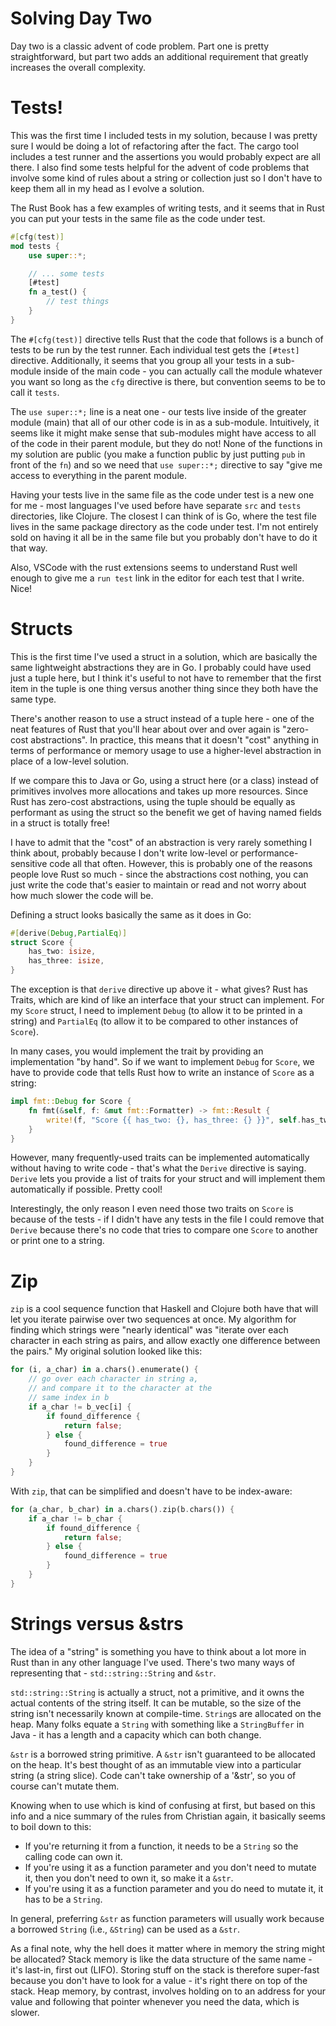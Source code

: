 Solving Day Two
===============
Day two is a classic advent of code problem.  Part one is pretty straightforward, but part two adds an additional requirement that greatly increases the overall complexity.

Tests!
======
This was the first time I included tests in my solution, because I was pretty sure I would be doing a lot of refactoring after the fact.  The cargo tool includes a test runner and the assertions you would probably expect are all there.  I also find some tests helpful for the advent of code problems that involve some kind of rules about a string or collection just so I don't have to keep them all in my head as I evolve a solution.

The Rust Book has a few examples of writing tests, and it seems that in Rust you can put your tests in the same file as the code under test.

```rust
#[cfg(test)]
mod tests {
    use super::*;

    // ... some tests
    [#test]
    fn a_test() {
        // test things
    }
}
```

The `#[cfg(test)]` directive tells Rust that the code that follows is a bunch of tests to be run by the test runner.  Each individual test gets the `[#test]` directive.  Additionally, it seems that you group all your tests in a sub-module inside of the main code - you can actually call the module whatever you want so long as the `cfg` directive is there, but convention seems to be to call it `tests`.

The `use super::*;` line is a neat one - our tests live inside of the greater module (main) that all of our other code is in as a sub-module.  Intuitively, it seems like it might make sense that sub-modules might have access to all of the code in their parent module, but they do not!  None of the functions in my solution are public (you make a function public by just putting `pub` in front of the `fn`) and so we need that `use super::*;` directive to say "give me access to everything in the parent module.

Having your tests live in the same file as the code under test is a new one for me - most languages I've used before have separate `src` and `tests` directories, like Clojure.  The closest I can think of is Go, where the test file lives in the same package directory as the code under test.  I'm not entirely sold on having it all be in the same file but you probably don't have to do it that way.

Also, VSCode with the rust extensions seems to understand Rust well enough to give me a `run test` link in the editor for each test that I write.  Nice!

Structs
=======
This is the first time I've used a struct in a solution, which are basically the same lightweight abstractions they are in Go.  I probably could have used just a tuple here, but I think it's useful to not have to remember that the first item in the tuple is one thing versus another thing since they both have the same type.

There's another reason to use a struct instead of a tuple here - one of the neat features of Rust that you'll hear about over and over again is "zero-cost abstractions".  In practice, this means that it doesn't "cost" anything in terms of performance or memory usage to use a higher-level abstraction in place of a low-level solution.  

If we compare this to Java or Go, using a struct here (or a class) instead of primitives involves more allocations and takes up more resources.  Since Rust has zero-cost abstractions, using the tuple should be equally as performant as using the struct so the benefit we get of having named fields in a struct is totally free!

I have to admit that the "cost" of an abstraction is very rarely something I think about, probably because I don't write low-level or performance-sensitive code all that often.  However, this is probably one of the reasons people love Rust so much - since the abstractions cost nothing, you can just write the code that's easier to maintain or read and not worry about how much slower the code will be.

Defining a struct looks basically the same as it does in Go:

```rust
#[derive(Debug,PartialEq)]
struct Score {
    has_two: isize,
    has_three: isize,
}
```

The exception is that `derive` directive up above it - what gives? Rust has Traits, which are kind of like an interface that your struct can implement.  For my `Score` struct, I need to implement `Debug` (to allow it to be printed in a string) and `PartialEq` (to allow it to be compared to other instances of `Score`).

In many cases, you would implement the trait by providing an implementation "by hand".  So if we want to implement `Debug` for `Score`, we have to provide code that tells Rust how to write an instance of `Score` as a string:

```rust
impl fmt::Debug for Score {
    fn fmt(&self, f: &mut fmt::Formatter) -> fmt::Result {
        write!(f, "Score {{ has_two: {}, has_three: {} }}", self.has_two, self.has_three)
    }
}
```

However, many frequently-used traits can be implemented automatically without having to write code - that's what the `Derive` directive is saying.  `Derive` lets you provide a list of traits for your struct and will implement them automatically if possible.  Pretty cool!

Interestingly, the only reason I even need those two traits on `Score` is because of the tests - if I didn't have any tests in the file I could remove that `Derive` because there's no code that tries to compare one `Score` to another or print one to a string.

Zip
===
`zip` is a cool sequence function that Haskell and Clojure both have that will let you iterate pairwise over two sequences at once.  My algorithm for finding which strings were "nearly identical" was "iterate over each character in each string as pairs, and allow exactly one difference between the pairs."  My original solution looked like this:

```rust
for (i, a_char) in a.chars().enumerate() {
    // go over each character in string a,
    // and compare it to the character at the
    // same index in b
    if a_char != b_vec[i] {
        if found_difference {
            return false;
        } else {
            found_difference = true
        }
    }
}
```

With `zip`, that can be simplified and doesn't have to be index-aware:

```rust
for (a_char, b_char) in a.chars().zip(b.chars()) {
    if a_char != b_char {
        if found_difference {
            return false;
        } else {
            found_difference = true
        }
    }
}
```

Strings versus &strs
====================
The idea of a "string" is something you have to think about a lot more in Rust than in any other language I've used.  There's two many ways of representing that - `std::string::String` and `&str`.

`std::string::String` is actually a struct, not a primitive, and it owns the actual contents of the string itself.  It can be mutable, so the size of the string isn't necessarily known at compile-time.  `String`s are allocated on the heap.  Many folks equate a `String` with something like a `StringBuffer` in Java - it has a length and a capacity which can both change.

`&str` is a borrowed string primitive. A `&str` isn't guaranteed to be allocated on the heap. It's best thought of as an immutable view into a particular string (a string slice).  Code can't take ownership of a '&str', so you of course can't mutate them.

Knowing when to use which is kind of confusing at first, but based on this info and a nice summary of the rules from Christian again, it basically seems to boil down to this:

- If you're returning it from a function, it needs to be a `String` so the calling code can own it.
- If you're using it as a function parameter and you don't need to mutate it, then you don't need to own it, so make it a `&str`.
- If you're using it as a function parameter and you do need to mutate it, it has to be a `String`.

In general, preferring `&str` as function parameters will usually work because a borrowed `String` (i.e., `&String`) can be used as a `&str`.

As a final note, why the hell does it matter where in memory the string might be allocated?  Stack memory is like the data structure of the same name - it's last-in, first out (LIFO).  Storing stuff on the stack is therefore super-fast because you don't have to look for a value - it's right there on top of the stack.  Heap memory, by contrast, involves holding on to an address for your value and following that pointer whenever you need the data, which is slower.